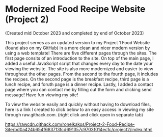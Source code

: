 # Modernized Food Recipe Website (Project 2)

(Created mid October 2023 and completed by end of October 2023)

This project serves as an updated version to my Project 1 Food Website (found also on my GitHub) in a more clean and nicer modern version by using a web template! There are five different pages through the sites. The first page consits of an introduction to the site. On top of the main page, I added a useful JavaScript script that changes every day to the date your viewing the website. The site is also more modernized and easier to view throughout the other pages. From the second to the fourth page, it includes the recipes. On the second page is the breakfast recipe, third page is a lunch recipe, and foruth page is a dinner recipe. Lastly, I added a contact page where you can contact me by filling out the form and clicking send message! Have fun viewing my site!

To view the website easily and quickly without having to download files, here is a link I created to click below to an easy access in viewing my site through raw.githack.com. 
(right click and click open in separate tab)

https://rawcdn.githack.com/ronelkakos/Project-2-Food-Recipe-Site/bd0a424b654f683713fcd691357c9703f014ec1c/project2/index.html
